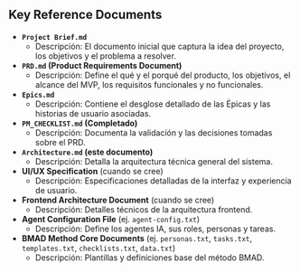 ## Key Reference Documents

-   **`Project Brief.md`**
    -   Descripción: El documento inicial que captura la idea del proyecto, los objetivos y el problema a resolver.
-   **`PRD.md` (Product Requirements Document)**
    -   Descripción: Define el qué y el porqué del producto, los objetivos, el alcance del MVP, los requisitos funcionales y no funcionales.
-   **`Epics.md`**
    -   Descripción: Contiene el desglose detallado de las Épicas y las historias de usuario asociadas.
-   **`PM_CHECKLIST.md` (Completado)**
    -   Descripción: Documenta la validación y las decisiones tomadas sobre el PRD.
-   **`Architecture.md` (este documento)**
    -   Descripción: Detalla la arquitectura técnica general del sistema.
-   **UI/UX Specification** (cuando se cree)
    -   Descripción: Especificaciones detalladas de la interfaz y experiencia de usuario.
-   **Frontend Architecture Document** (cuando se cree)
    -   Descripción: Detalles técnicos de la arquitectura frontend.
-   **Agent Configuration File** (ej. `agent-config.txt`)
    -   Descripción: Define los agentes IA, sus roles, personas y tareas.
-   **BMAD Method Core Documents** (ej. `personas.txt`, `tasks.txt`, `templates.txt`, `checklists.txt`, `data.txt`)
    -   Descripción: Plantillas y definiciones base del método BMAD.
